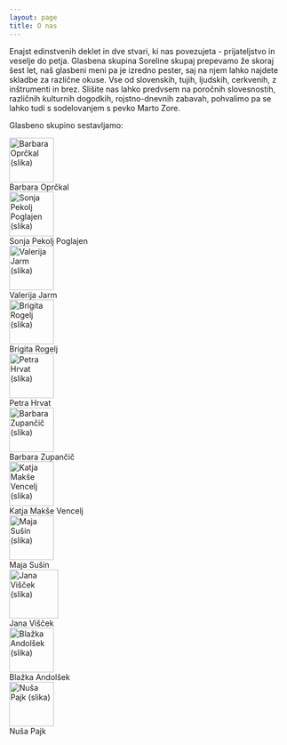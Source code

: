 ```yaml
---
layout: page
title: O nas
---
```


Enajst edinstvenih deklet in dve stvari, ki nas povezujeta - prijateljstvo in veselje do petja. Glasbena skupina Soreline skupaj prepevamo že skoraj šest let, naš glasbeni meni pa je izredno pester, saj na njem lahko najdete skladbe za različne okuse. Vse od slovenskih, tujih, ljudskih, cerkvenih, z inštrumenti in brez. Slišite nas lahko predvsem na poročnih slovesnostih, različnih kulturnih dogodkih, rojstno-dnevnih zabavah, pohvalimo pa se lahko tudi s sodelovanjem s pevko Marto Zore.

Glasbeno skupino sestavljamo:

<div class='vizitka'><img src="{{ site.baseurl }}/public/slike/barbara_g_p.jpg" alt="Barbara Oprčkal (slika)" width="80"><br/>Barbara Oprčkal</div>

<div class='vizitka'><img src="{{ site.baseurl }}/public/slike/sonja_p.jpg" alt="Sonja Pekolj Poglajen (slika)" width="80"><br/>Sonja Pekolj Poglajen</div>

<div class='vizitka'><img src="{{ site.baseurl }}/public/slike/valerija_p.jpg" alt="Valerija Jarm (slika)" width="80"><br/>Valerija Jarm</div>

<div class='vizitka'><img src="{{ site.baseurl }}/public/slike/brigita_p.jpg" alt="Brigita Rogelj (slika)" width="80"><br/>Brigita Rogelj</div>

<div class='vizitka'><img src="{{ site.baseurl }}/public/slike/petra_p.jpg" alt="Petra Hrvat (slika)" width="80"><br/>Petra Hrvat</div>

<div class='vizitka'><img src="{{ site.baseurl }}/public/slike/barbara_p.jpg" alt="Barbara Zupančič (slika)" width="80"><br/>Barbara Zupančič</div>

<div class='vizitka'><img src="{{ site.baseurl }}/public/slike/katja_p.jpg" alt="Katja Makše Vencelj (slika)" width="80"><br/>Katja Makše Vencelj</div>

<div class='vizitka'><img src="{{ site.baseurl }}/public/slike/maja_p.jpg" alt="Maja Sušin (slika)" width="80"><br/>Maja Sušin</div> 

<div class='vizitka'><img src="{{ site.baseurl }}/public/slike/jana_p.jpg" alt="Jana Višček (slika)" width="88"><br/>Jana Višček</div>

<div class='vizitka'><img src="{{ site.baseurl }}/public/slike/blazka_p.png" alt="Blažka Andolšek (slika)" width="80"><br/>Blažka Andolšek</div>

<div class='vizitka'><img src="{{ site.baseurl }}/public/slike/nusa_p.png" alt="Nuša Pajk (slika)" width="80"><br/>Nuša Pajk</div>
<div class="cf"></div>
